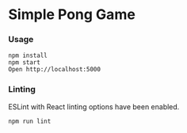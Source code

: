 # Simple Pong Game

### Usage

```
npm install
npm start
Open http://localhost:5000
```

### Linting

ESLint with React linting options have been enabled.

```
npm run lint
```

